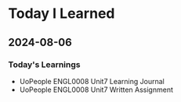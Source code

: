 # Today I Learned

## 2024-08-06

### Today's Learnings
- UoPeople ENGL0008 Unit7 Learning Journal
- UoPeople ENGL0008 Unit7 Written Assignment

